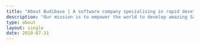 ```yaml
---
title: "About Budibase | A software company specialising in rapid development"
description: "Our mission is to empower the world to develop amazing SaaS applications, build businesses, and live life on their own terms."
type: about
layout: single
date: 2018-07-31
---
```

